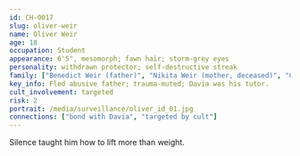 ```yaml
---
id: CH-0017
slug: oliver-weir
name: Oliver Weir
age: 18
occupation: Student
appearance: 6'5", mesomorph; fawn hair; storm-grey eyes
personality: withdrawn protector; self-destructive streak
family: ["Benedict Weir (father)", "Nikita Weir (mother, deceased)", "Cynthia Weir (sister, deceased)"]
key_info: Fled abusive father; trauma-muted; Davia was his tutor.
cult_involvement: targeted
risk: 2
portrait: /media/surveillance/oliver_id_01.jpg
connections: ["bond with Davia", "targeted by cult"]
---
```

Silence taught him how to lift more than weight.
